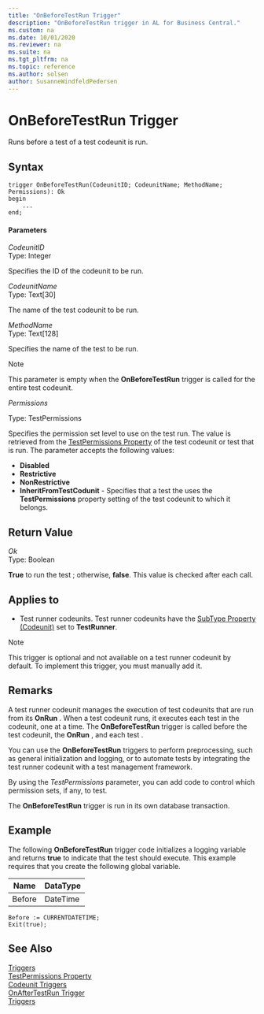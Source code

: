 ```yaml
---
title: "OnBeforeTestRun Trigger"
description: "OnBeforeTestRun trigger in AL for Business Central."
ms.custom: na
ms.date: 10/01/2020
ms.reviewer: na
ms.suite: na
ms.tgt_pltfrm: na
ms.topic: reference
ms.author: solsen
author: SusanneWindfeldPedersen
---
```


# OnBeforeTestRun Trigger

Runs before a test  of a test codeunit is run.  

## Syntax  

```AL
trigger OnBeforeTestRun(CodeunitID; CodeunitName; MethodName; Permissions): Ok  
begin
    ...
end;
```  

#### Parameters  
 *CodeunitID*  
 Type: Integer  

 Specifies the ID of the codeunit to be run.  

 *CodeunitName*  
 Type: Text\[30\]   

 The name of the test codeunit to be run.  

 *MethodName*  
 Type: Text\[128\] 

 Specifies the name of the test  to be run.  

> [!NOTE]  
> This parameter is empty when the **OnBeforeTestRun** trigger is called for the entire test codeunit.  

*Permissions*

Type: TestPermissions

Specifies the permission set level to use on the test run. The value is retrieved from the [TestPermissions Property](../properties/devenv-testpermissions-property.md) of the test codeunit or test  that is run. The parameter accepts the following values:

* **Disabled**
* **Restrictive**
* **NonRestrictive**
*  **InheritFromTestCodunit** - Specifies that a test the  uses the **TestPermissions** property setting of the test codeunit to which it belongs.

<!-- For more information, see [Testing With Permission Sets](../devenv/testing-permissionsets.md). -->

## Return Value

 *Ok*  
 Type: Boolean  

 **True** to run the test ; otherwise, **false**. This value is checked after each  call.  

## Applies to  

- Test runner codeunits. Test runner codeunits have the [SubType Property \(Codeunit\)](../properties/devenv-subtype-property-codeunit.md) set to **TestRunner**.  

> [!NOTE]  
> This trigger is optional and not available on a test runner codeunit by default. To implement this trigger, you must manually add it.  

## Remarks

A test runner codeunit manages the execution of test codeunits that are run from its **OnRun** . When a test codeunit runs, it executes each test  in the codeunit, one at a time. The **OnBeforeTestRun** trigger is called before the test codeunit, the **OnRun** , and each test .  

You can use the **OnBeforeTestRun** triggers to perform preprocessing, such as general initialization and logging, or to automate tests by integrating the test runner codeunit with a test management framework.  
  
By using the *TestPermissions* parameter, you can add code to control which permission sets, if any, to test.
  
The **OnBeforeTestRun** trigger is run in its own database transaction.  

 <!-- For more information, see [Testing the Application](../devenv-testing-the-application.md) and [How to: Create a Test Runner Codeunit](../devenv-how-to-create-a-test-runner-codeunit.md).  -->

## Example  

The following **OnBeforeTestRun** trigger code initializes a logging variable and returns **true** to indicate that the test should execute. This example requires that you create the following global variable.  

|Name|DataType|  
|----------|--------------|  
|Before|DateTime|  

```AL
Before := CURRENTDATETIME;  
Exit(true);  
```  

## See Also  
<!--
 [Testing the Application](../devenv-testing-the-application.md)  
 [How to: Create a Test Runner Codeunit](../devenv-how-to-create-a-test-runner-codeunit.md)   
 [How to: Create Test Codeunits and Test Methods](../devenv-how-to-create-test-codeunits-and-test-methods.md)  
 [How to: Create Handler Methods](../devenv-how-to-create-handler-methods.md)   
 [Walkthrough: Testing Purchase Invoice Discounts](../devenv-walkthrough-testing-purchase-invoice-discounts.md)   
 -->
[Triggers](devenv-triggers.md)  
[TestPermissions Property](../properties/devenv-testpermissions-property.md)  
[Codeunit Triggers](devenv-codeunit-triggers.md)  
[OnAfterTestRun Trigger](devenv-onaftertestrun-trigger.md)  
[Triggers](devenv-triggers.md)  
